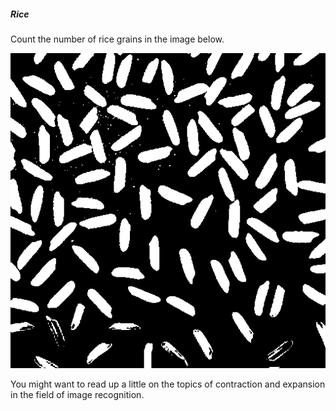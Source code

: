 ##### Rice

Count the number of rice grains in the image below.

![Rice](media/rice.png "Rice")

You might want to read up a little on the topics of contraction and expansion in the field of image recognition.
